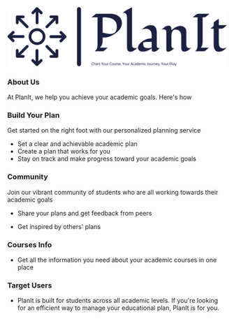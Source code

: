 
![test](Resources/logo-no-background.png)
### About Us

At PlanIt, we help you achieve your academic goals. Here's how

### Build Your Plan

Get started on the right foot with our personalized planning service

- Set a clear and achievable academic plan
- Create a plan that works for you
- Stay on track and make progress toward your academic goals

### Community

Join our vibrant community of students who are all working towards their academic goals

- Share your plans and get feedback from peers

- Get inspired by others' plans

### Courses Info

- Get all the information you need about your academic courses in one place

### Target Users

- PlanIt is built for students across all academic levels. If you're looking for an efficient way to manage your educational plan, PlanIt is for you.
